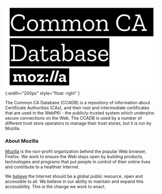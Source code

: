 ![CCADB](images/big-logo.png){:width="200px" style="float: right" }

The Common CA Database (CCADB) is a repository of information about
Certificate Authorities (CAs), and their root and intermediate certificates
that are used in the WebPKI - the publicly-trusted system which underpins
secure connections on the Web. The CCADB is used by a number of different
trust store operators to manage their trust stores, but it is run by Mozilla.

### About Mozilla

[Mozilla](https://mozilla.org/) is the non-profit organization behind the
popular Web browser, Firefox. We work to ensure the Web stays open by building
products, technologies and programs that put people in control of their online
lives and contribute to a healthier Internet.

We [believe](https://www.mozilla.org/about/manifesto/) the Internet should be
a global public resource, open and accessible to all. We believe in our ability
to maintain and expand this accessibility. This is the change we work to enact.
